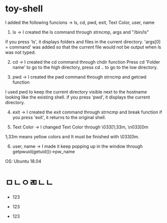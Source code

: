 # toy-shell

I added the following funcions
-> ls, cd, pwd, exit, Text Color, user, name

1. ls -> I created the ls command through strncmp, args and "/bin/ls"

if you press 'ls', it displays folders and files in the current directory.
  'args[0] = command' was added so that the current file would not be output when ls was not typed.

2. cd -> I created the cd command through chdir function
  Press cd 'Folder name' to go to the high directory, press cd .. to go to the low directory.

3. pwd -> I created the pwd command through strncmp and getcwd function

I used pwd to keep the current directory visible next to the hostname looking like the existing shell.
  if you press 'pwd', it displays the current directory.

4. exit -> I created the exit command through strncmp and break function
  if you press 'exit', it returns to the original shell.

5. Text Color -> I changed Text Color through \033[1;33m, \n033[0m

  1;33m means yellow colors and It must be finished with \033[0m.

6. user, name -> I made it keep popping up in the window through getpwuid(getuid())->pw_name

  OS: Ubuntu 18.04
  
  # ㅁㄴㅇㄻㄴㄴ
  * 123
  - 123
  + 123

